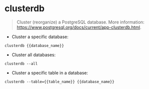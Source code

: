 # clusterdb

> Cluster (reorganize) a PostgreSQL database.
> More information: <https://www.postgresql.org/docs/current/app-clusterdb.html>.

- Cluster a specific database:

`clusterdb {{database_name}}`

- Cluster all databases:

`clusterdb --all`

- Cluster a specific table in a database:

`clusterdb --table={{table_name}} {{database_name}}`
